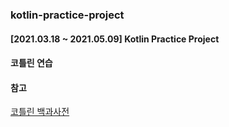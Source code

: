 ### kotlin-practice-project
#### [2021.03.18 ~ 2021.05.09] Kotlin Practice Project
#### 코틀린 연습 

#### 참고    
[코틀린 백과사전](https://www.youtube.com/watch?v=WlJszSmK_es&ab_channel=%EA%B3%A0%EB%9D%BC%EB%8B%88TV-%EA%B2%8C%EC%9E%84%EA%B0%9C%EB%B0%9C%EC%B1%84%EB%84%90) 

